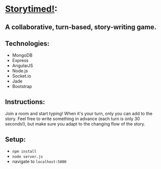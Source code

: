 # [Storytimed!](http://storytimed.herokuapp.com):
## A collaborative, turn-based, story-writing game.

## Technologies:
- MongoDB
- Express
- AngularJS
- Node.js
- Socket.io
- Jade
- Bootstrap

## Instructions:
Join a room and start typing! When it's your turn, only you can add to the story. Feel free to write something in advance (each turn is only 30 seconds!), but make sure you adapt to the changing flow of the story.

## Setup:
- ```npm install```
- ```node server.js```
- navigate to ```localhost:5000```
